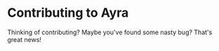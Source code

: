 # Contributing to Ayra

Thinking of contributing? Maybe you've found some nasty bug? That's great news!
